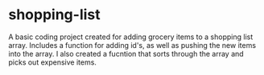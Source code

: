 # shopping-list
A basic coding project created for adding grocery items to a shopping list array. Includes a function for adding id's, as well as pushing the new items into the array. I also created a fucntion that sorts through the array and picks out expensive items.
